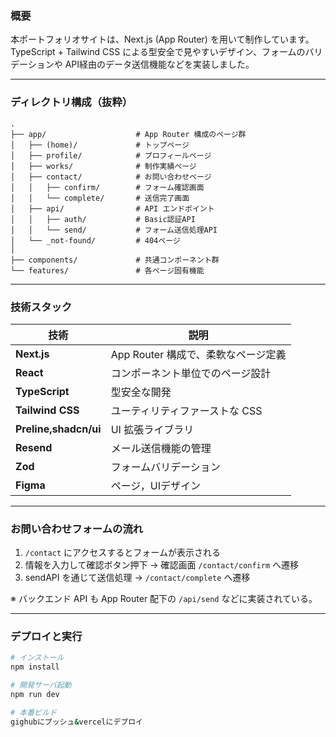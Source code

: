 ### 概要

本ポートフォリオサイトは、Next.js (App Router) を用いて制作しています。TypeScript + Tailwind CSS による型安全で見やすいデザイン、フォームのバリデーションや API経由のデータ送信機能などを実装しました。

---

### ディレクトリ構成（抜粋）

```
.
├── app/                    # App Router 構成のページ群
│   ├── (home)/             # トップページ
│   ├── profile/            # プロフィールページ
│   ├── works/              # 制作実績ページ
│   ├── contact/            # お問い合わせページ
│   │   ├── confirm/        # フォーム確認画面
│   │   └── complete/       # 送信完了画面
│   ├── api/                # API エンドポイント
│   │   ├── auth/           # Basic認証API
│   │   └── send/           # フォーム送信処理API
│   └── _not-found/         # 404ページ
│
├── components/             # 共通コンポーネント群
└── features/               # 各ページ固有機能

```

---

### 技術スタック

| 技術                  | 説明                         |
| ------------------- | -------------------------- |
| **Next.js**         | App Router 構成で、柔軟なページ定義    |
| **React**         | コンポーネント単位でのページ設計    |
| **TypeScript**      | 型安全な開発                   |
| **Tailwind CSS**    | ユーティリティファーストな CSS          |
| **Preline,shadcn/ui**         | UI 拡張ライブラリ |
| **Resend** | メール送信機能の管理       |
| **Zod**         | フォームバリデーション   |
| **Figma**         | ページ，UIデザイン   |

---

### お問い合わせフォームの流れ

1. `/contact` にアクセスするとフォームが表示される
2. 情報を入力して確認ボタン押下 → 確認画面 `/contact/confirm` へ遷移
3. sendAPI を通じて送信処理 → `/contact/complete` へ遷移

※ バックエンド API も App Router 配下の `/api/send` などに実装されている。

---

### デプロイと実行

```bash
# インストール
npm install

# 開発サーバ起動
npm run dev

# 本番ビルド
gighubにプッシュ&vercelにデプロイ

```
